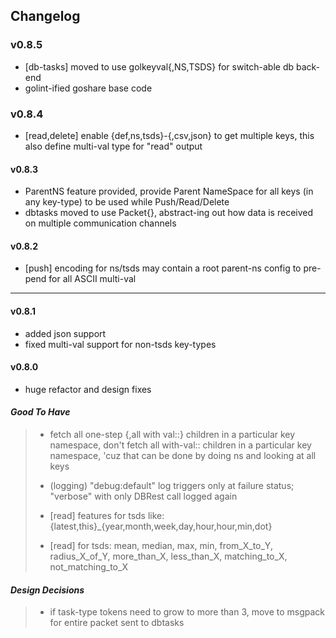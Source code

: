 ## Changelog

### v0.8.5

* [db-tasks] moved to use golkeyval{,NS,TSDS} for switch-able db back-end
* golint-ified goshare base code


### v0.8.4

* [read,delete] enable {def,ns,tsds}-{,csv,json} to get multiple keys, this also define multi-val type for "read" output

#### v0.8.3

* ParentNS feature provided, provide Parent NameSpace for all keys (in any key-type) to be used while Push/Read/Delete
* dbtasks moved to use Packet{}, abstract-ing out how data is received on multiple communication channels

#### v0.8.2

* [push] encoding for ns/tsds may contain a root parent-ns config to pre-pend for all ASCII multi-val

---

#### v0.8.1

* added json support
* fixed multi-val support for non-tsds key-types

#### v0.8.0

* huge refactor and design fixes

#### *Good To Have*

>
> * fetch all one-step {,all with val::} children in a particular key namespace, don't fetch all with-val:: children in a particular key namespace, 'cuz that can be done by doing ns and looking at all keys
>
> * (logging) "debug:default" log triggers only at failure status; "verbose" with only DBRest call logged again
>
> * [read] features for tsds like: {latest,this}_{year,month,week,day,hour,hour,min,dot}
>
> * [read] for tsds: mean, median, max, min, from_X_to_Y, radius_X_of_Y, more_than_X, less_than_X, matching_to_X, not_matching_to_X
>

#### *Design Decisions*

>
> * if task-type tokens need to grow to more than 3, move to msgpack for entire packet sent to dbtasks
>
